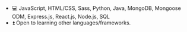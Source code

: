 - 💻 JavaScript, HTML/CSS, Sass, Python, Java, MongoDB, Mongoose ODM, Express.js, React.js, Node.js, SQL
- ⏫ Open to learning other languages/frameworks.


<!---
kevin-helliwell/kevin-helliwell is a ✨ special ✨ repository because its `README.md` (this file) appears on your GitHub profile.
You can click the Preview link to take a look at your changes.
--->
